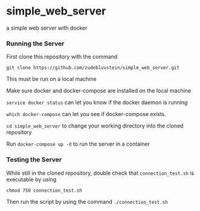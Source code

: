 # simple_web_server
a simple web server with docker

### Running the Server

First clone this repository with the command

```git clone https://github.com/zudebluvstein/simple_web_server.git```

This must be run on a local machine

Make sure docker and docker-compose are installed on the local machine

`service docker status` can let you know if the docker daemon is running

`which docker-compose` can let you see if docker-compose exists.

`cd simple_web_server` to change your working directory into the cloned repository

Run `docker-compose up -d` to run the server in a container

### Testing the Server

While still in the cloned repository, double check that `connection_test.sh` is executable by using

```chmod 750 connection_test.sh```

Then run the script by using the command `./connection_test.sh`

